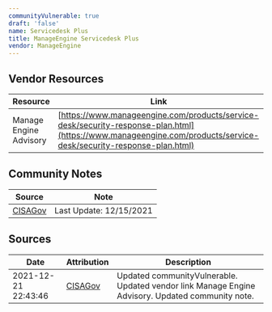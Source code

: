 ```yaml
---
communityVulnerable: true
draft: 'false'
name: Servicedesk Plus
title: ManageEngine Servicedesk Plus
vendor: ManageEngine
---
```


## Vendor Resources
| Resource | Link |
| --- | --- |
| Manage Engine Advisory | [https://www.manageengine.com/products/service-desk/security-response-plan.html](https://www.manageengine.com/products/service-desk/security-response-plan.html) |


## Community Notes
| Source | Note |
| --- | --- |
| [CISAGov](https://raw.githubusercontent.com/cisagov/log4j-affected-db/develop/README.md) | Last Update: 12/15/2021 |

## Sources
| Date | Attribution | Description |
| --- | --- | --- |
| 2021-12-21 22:43:46 | [CISAGov](https://raw.githubusercontent.com/cisagov/log4j-affected-db/develop/README.md) | Updated communityVulnerable. Updated vendor link Manage Engine Advisory. Updated community note.  |
